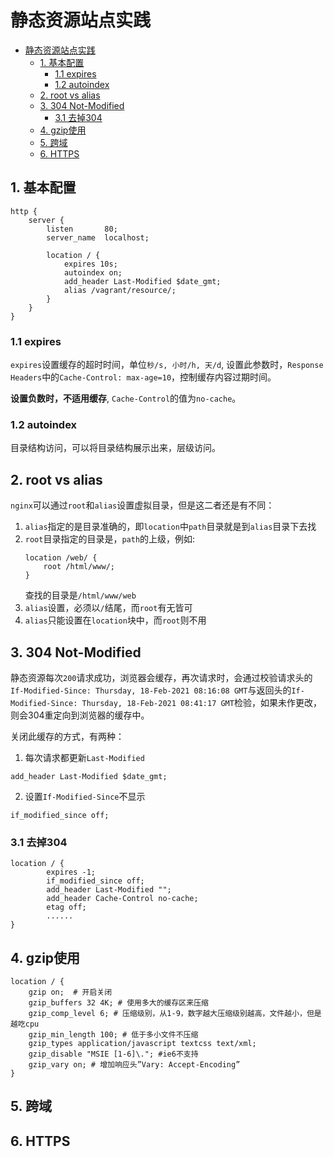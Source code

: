 # 静态资源站点实践

- [静态资源站点实践](#静态资源站点实践)
  - [1. 基本配置](#1-基本配置)
    - [1.1 expires](#11-expires)
    - [1.2 autoindex](#12-autoindex)
  - [2. root vs alias](#2-root-vs-alias)
  - [3. 304 Not-Modified](#3-304-not-modified)
    - [3.1 去掉304](#31-去掉304)
  - [4. gzip使用](#4-gzip使用)
  - [5. 跨域](#5-跨域)
  - [6. HTTPS](#6-https)

## 1. 基本配置

```
http {
    server {
        listen       80;
        server_name  localhost;

        location / {
            expires 10s;
            autoindex on;
            add_header Last-Modified $date_gmt;
            alias /vagrant/resource/;
        }
    }
}
```

### 1.1 expires

`expires`设置缓存的超时时间，单位`秒/s, 小时/h, 天/d`, 设置此参数时，`Response Headers`中的`Cache-Control: max-age=10`，控制缓存内容过期时间。

**设置负数时，不适用缓存**, `Cache-Control`的值为`no-cache`。

### 1.2 autoindex

目录结构访问，可以将目录结构展示出来，层级访问。

## 2. root vs alias

`nginx`可以通过`root`和`alias`设置虚拟目录，但是这二者还是有不同：

1. `alias`指定的是目录准确的，即`location`中`path`目录就是到`alias`目录下去找
2. `root`目录指定的目录是，`path`的上级，例如:
   ```
   location /web/ {
       root /html/www/;
   }
   ```
   查找的目录是`/html/www/web`
3. `alias`设置，必须以`/`结尾，而`root`有无皆可
4. `alias`只能设置在`location`块中，而`root`则不用

## 3. 304 Not-Modified

静态资源每次`200`请求成功，浏览器会缓存，再次请求时，会通过校验请求头的`If-Modified-Since: Thursday, 18-Feb-2021 08:16:08 GMT`与返回头的`If-Modified-Since: Thursday, 18-Feb-2021 08:41:17 GMT`检验，如果未作更改，则会304重定向到浏览器的缓存中。

关闭此缓存的方式，有两种：

1. 每次请求都更新`Last-Modified`
```
add_header Last-Modified $date_gmt;
```
2. 设置`If-Modified-Since`不显示
```
if_modified_since off;
```

### 3.1 去掉304

```
location / {
		expires -1;
		if_modified_since off;
		add_header Last-Modified "";
		add_header Cache-Control no-cache;
		etag off;
        ......
}
```

## 4. gzip使用

```
location / {
    gzip on;  # 开启关闭
    gzip_buffers 32 4K; # 使用多大的缓存区来压缩
    gzip_comp_level 6; # 压缩级别，从1-9，数字越大压缩级别越高，文件越小，但是越吃cpu
    gzip_min_length 100; # 低于多小文件不压缩
    gzip_types application/javascript textcss text/xml;
    gzip_disable "MSIE [1-6]\."; #ie6不支持
    gzip_vary on; # 增加响应头”Vary: Accept-Encoding”
}
```

## 5. 跨域

## 6. HTTPS